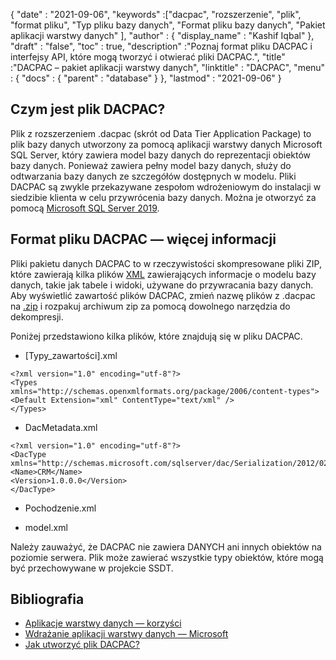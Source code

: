 {
  "date" : "2021-09-06",
  "keywords" :["dacpac", "rozszerzenie", "plik", "format pliku", "Typ pliku bazy danych", "Format pliku bazy danych", "Pakiet aplikacji warstwy danych" ],
  "author" : {
    "display_name" : "Kashif Iqbal"
},
  "draft" : "false",
  "toc" : true,
  "description" :"Poznaj format pliku DACPAC i interfejsy API, które mogą tworzyć i otwierać pliki DACPAC.",
  "title" :"DACPAC – pakiet aplikacji warstwy danych",
  "linktitle" : "DACPAC",
  "menu" : {
    "docs" : {
      "parent" : "database"
}
},
  "lastmod" : "2021-09-06"
}

## Czym jest plik DACPAC?

Plik z rozszerzeniem .dacpac (skrót od Data Tier Application Package) to plik bazy danych utworzony za pomocą aplikacji warstwy danych Microsoft SQL Server, który zawiera model bazy danych do reprezentacji obiektów bazy danych. Ponieważ zawiera pełny model bazy danych, służy do odtwarzania bazy danych ze szczegółów dostępnych w modelu. Pliki DACPAC są zwykle przekazywane zespołom wdrożeniowym do instalacji w siedzibie klienta w celu przywrócenia bazy danych. Można je otworzyć za pomocą
[Microsoft SQL Server 2019](https://www.microsoft.com/en-us/sql-server/sql-server-2019).

## Format pliku DACPAC — więcej informacji

Pliki pakietu danych DACPAC to w rzeczywistości skompresowane pliki ZIP, które zawierają kilka plików [XML](/pl/web/xml/) zawierających informacje o modelu bazy danych, takie jak tabele i widoki, używane do przywracania bazy danych. Aby wyświetlić zawartość plików DACPAC, zmień nazwę plików z .dacpac na [.zip](/pl/compression/zip/) i rozpakuj archiwum zip za pomocą dowolnego narzędzia do dekompresji.

Poniżej przedstawiono kilka plików, które znajdują się w pliku DACPAC.

* [Typy_zawartości].xml
```
<?xml version="1.0" encoding="utf-8"?>
<Types
xmlns="http://schemas.openxmlformats.org/package/2006/content-types">
<Default Extension="xml" ContentType="text/xml" />
</Types>
```
* DacMetadata.xml

```
<?xml version="1.0" encoding="utf-8"?>
<DacType xmlns="http://schemas.microsoft.com/sqlserver/dac/Serialization/2012/02">
<Name>CRM</Name>
<Version>1.0.0.0</Version>
</DacType>
```
* Pochodzenie.xml

* model.xml

Należy zauważyć, że DACPAC nie zawiera DANYCH ani innych obiektów na poziomie serwera. Plik może zawierać wszystkie typy obiektów, które mogą być przechowywane w projekcie SSDT.

## Bibliografia

* [Aplikacje warstwy danych — korzyści](https://learn.microsoft.com/en-us/sql/relational-databases/data-tier-applications/data-tier-applications)
* [Wdrażanie aplikacji warstwy danych — Microsoft](https://learn.microsoft.com/en-us/sql/relational-databases/data-tier-applications/deploy-a-data-tier-application)
* [Jak utworzyć plik DACPAC?](https://azureplayer.net/2018/10/how-to-create-dacpac-file/)

